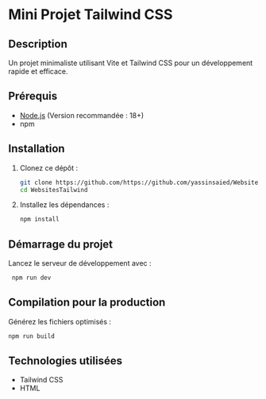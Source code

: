 # Mini Projet Tailwind CSS

## Description

Un projet minimaliste utilisant Vite et Tailwind CSS pour un développement rapide et efficace.

## Prérequis

- [Node.js](https://nodejs.org/) (Version recommandée : 18+)
- npm

## Installation

1. Clonez ce dépôt :
   ```sh
   git clone https://github.com/https://github.com/yassinsaied/WebsitesTailwind.git
   cd WebsitesTailwind
   ```
2. Installez les dépendances :
   ```sh
   npm install
   ```

## Démarrage du projet

Lancez le serveur de développement avec :

```sh
 npm run dev
```

## Compilation pour la production

Générez les fichiers optimisés :

```sh
npm run build
```

## Technologies utilisées

- Tailwind CSS
- HTML
